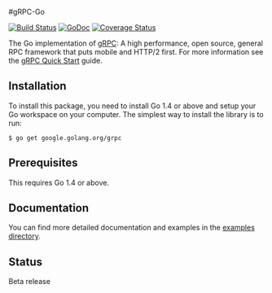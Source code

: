 #gRPC-Go

[![Build Status](https://travis-ci.org/grpc/grpc-go.svg)](https://travis-ci.org/grpc/grpc-go) [![GoDoc](https://godoc.org/google.golang.org/grpc?status.svg)](https://godoc.org/google.golang.org/grpc) [![Coverage Status](https://coveralls.io/repos/grpc/grpc-go/badge.svg?branch=master&service=github)](https://coveralls.io/github/grpc/grpc-go?branch=master)

The Go implementation of [gRPC](http://www.grpc.io/): A high performance, open source, general RPC framework that puts mobile and HTTP/2 first. For more information see the [gRPC Quick Start](http://www.grpc.io/docs/) guide.

Installation
------------

To install this package, you need to install Go 1.4 or above and setup your Go workspace on your computer. The simplest way to install the library is to run:

```
$ go get google.golang.org/grpc
```

Prerequisites
-------------

This requires Go 1.4 or above.

Documentation
-------------
You can find more detailed documentation and examples in the [examples directory](examples/).

Status
------
Beta release

